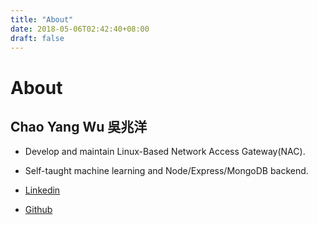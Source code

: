 ```yaml
---
title: "About"
date: 2018-05-06T02:42:40+08:00
draft: false
---
```


# About

## Chao Yang Wu 吳兆洋

* Develop and maintain Linux-Based Network Access Gateway(NAC).
* Self-taught machine learning and Node/Express/MongoDB backend.

* [Linkedin](https://www.linkedin.com/in/chao-yang-wu-0056a4a7/)
* [Github](https://github.com/yunwu1993)
